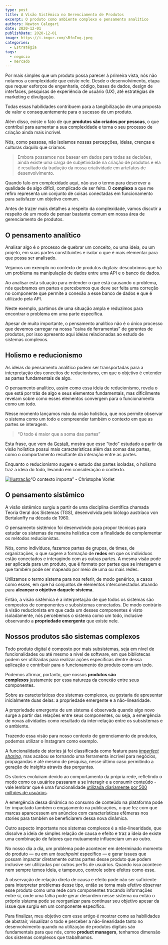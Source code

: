 ```yaml
---
type: post
title: A Visão Sistêmica no Gerenciamento de Produtos
excerpt: O produto como ambiente complexo e pensamento analítico
authors: Newton Calegari
date: 2020-12-01
publishDate: 2020-12-01
image: https://i.imgur.com/sBfoIoq.jpeg
categories:
  - Estratégia
tags:
  - negócio
  - mercado
---
```


Por mais simples que um produto possa parecer à primeira vista, nós não notamos a complexidade que existe nele. Desde o desenvolvimento, etapa que requer esforços de engenharia, código, bases de dados, design de interfaces, pesquisas de experiência de usuário (UX), até estratégias de marketing e divulgação.

Todas essas habilidades contribuem para a tangibilização de uma proposta de valor e consequentemente para o sucesso de um produto.

Além disso, existe o fato de que **produtos são criados por pessoas**, o que contribui para aumentar a sua complexidade e torna o seu processo de criação ainda mais incrível.

Nós, como pessoas, não isolamos nossas percepções, ideias, crenças e culturas daquilo que criamos.

> Embora possamos nos basear em dados para todas as decisões, ainda existe uma carga de subjetividade na criação de produtos e ela é resultado da tradução da nossa criatividade em artefatos de desenvolvimento.

Quando falo em complexidade aqui, não uso o termo para descrever a qualidade de algo difícil, complicado de ser feito. O **complexo** a que me refiro representa um conjunto de coisas conectadas em funcionamento para satisfazer um objetivo comum.

Antes de trazer mais detalhes a respeito da complexidade, vamos discutir a respeito de um modo de pensar bastante comum em nossa área de gerenciamento de produtos.

## O pensamento analítico

Analisar algo é o processo de quebrar um conceito, ou uma ideia, ou um projeto, em suas partes constituintes e isolar o que é mais elementar para que possa ser analisado.

Vejamos um exemplo no contexto de produtos digitais: descobrimos que há um problema na manipulação de dados entre uma API e o banco de dados.

Ao analisar esta situação para entender o que está causando o problema, nós quebramos em partes e percebemos que deve ser feita uma correção no componente que permite a conexão a esse banco de dados e que é utilizado pela API.

Neste exemplo, partimos de uma situação ampla e reduzimos para encontrar o problema em uma parte específica.

Apesar de muito importante, o pensamento analítico não é o único processo que devemos carregar na nossa “caixa de ferramentas” de gerentes de produtos, por isso apresento aqui ideias relacionadas ao estudo de sistemas complexos.

## Holismo e reducionismo

As ideias do pensamento analítico podem ser transportadas para a interpretação dos conceitos de reducionismo, em que o objetivo é entender as partes fundamentais de algo.

O pensamento analítico, assim como essa ideia de reducionismo, revela o que está por trás de algo e seus elementos fundamentais, mas dificilmente revelam sobre como esses elementos convergem para o funcionamento como um todo.

Nesse momento lançamos mão da visão holística, que nos permite observar o sistema como um todo e compreender também o contexto em que as partes se interagem.

> “O todo é maior que a soma das partes”

Esta frase, que vem da [Gestalt](https://pt.wikipedia.org/wiki/Gestalt), mostra que esse “todo” estudado a partir da visão holística possui mais características além das somas das partes, como o comportamento resultante da interação entre as partes.

Enquanto o reducionismo sugere o estudo das partes isoladas, o holismo traz a ideia do todo, levando em consideração o contexto.

[![Ilustração ](https://newtoncalegari.com.br/static/1296be616eeb00769cba3f04cb43e0c1/6a068/context-matters--christophe-vorlet.jpg)](https://newtoncalegari.com.br/static/1296be616eeb00769cba3f04cb43e0c1/d5412/context-matters--christophe-vorlet.jpg)“O contexto importa” - Christophe Vorlet

## O pensamento sistêmico

A visão sistêmico surgiu a partir de uma disciplina científica chamada Teoria Geral dos Sistemas (TGS), desenvolvida pelo biólogo austríaco von Bertalanffy na década de 1960.

O pensamento sistêmico foi desenvolvido para propor técnicas para estudar os sistemas de maneira holística com a finalidade de complementar os métodos reducionistas.

Nós, como indivíduos, fazemos partes de grupos, de times, de organizações, o que sugere a formação de **redes** em que os indivíduos estão conectados e interagindo com as outras partes. A mesma visão pode ser aplicada para um produto, que é formato por partes que se interagem e que também pode ser mapeado por meio de uma ou mais redes.

Utilizamos o termo sistema para nos referir, de modo genérico, a casos como esses, em que há conjuntos de elementos interconectados atuando para **alcançar o objetivo daquele sistema**.

Então, a visão sistêmica é a interpretação de que todos os sistemas são compostos de componentes e subsistemas conectados. De modo contrário à visão reducionista em que cada um desses componentes é visto isoladamente, nós percebemos o sistema como um todo, inclusive observando a **propriedade emergente** que existe nele.

## Nossos produtos são sistemas complexos

Todo produto digital é composto por mais subsistemas, seja em nível de funcionalidades ou até mesmo a nível de software, em que bibliotecas podem ser utilizadas para realizar ações específicas dentre dessa aplicação e contribuir para o funcionamento do produto como um todo.

Podemos afirmar, portanto, que nossos **produtos são complexos** justamente por essa natureza da conexão entre seus componentes.

Sobre as características dos sistemas complexos, eu gostaria de apresentar inicialmente duas delas: a propriedade emergente e a não-linearidade.

A propriedade emergente de um sistema é observada quando algo novo surge a partir das relações entre seus componentes, ou seja, a emergência de novas atividades como resultado da inter-relação entre os subsistemas e o ambiente.

Trazendo essa visão para nosso contexto de gerenciamento de produtos, podemos utilizar o Instagram como exemplo.

A funcionalidade de stories já foi classificada como feature para *[imperfect sharing](https://techcrunch.com/2016/08/02/instagram-stories/)*, mas acabou se tornando uma ferramenta incrível para negócios, propagandas e até mesmo de pesquisa, nesse último caso permitindo a geração de insights através das perguntas.

Os stories evoluíram devido ao comportamento da própria rede, refletindo o modo como os usuários passaram a se interagir e a consumir conteúdo - vale lembrar que é uma funcionalidade [utilizada diariamente por 500 milhões de usuários](https://techcrunch.com/2019/01/30/instagram-stories-500-million/).

A emergência dessa dinâmica no consumo de conteúdo na plataforma pode ter impactado também o engajamento na publicações, o que fez com que marcas aparecessem em anúncios com características efêmeras nos stories para também se beneficiarem dessa nova dinâmica.

Outro aspecto importante nos sistemas complexos é a não-linearidade, que dissolve a ideia de simples relação de causa e efeito e traz a ideia de existe uma combinação de fatores que mutuamente influenciam um ao outro.

No nosso dia a dia, um problema pode acontecer em determinado momento do produto — ou em um *touchpoint* específico — e gerar issues que possam impactar diretamente outras partes desse produto que podem inclusive ser utilizadas por outros perfis de usuários. Quando isso acontece nem sempre temos ideia, e tampouco, controle sobre efeitos como esse.

A observação de relação direta de causa e efeito pode não ser suficiente para interpretar problemas desse tipo, então se torna mais efetivo observar esse produto como uma rede com componentes trocando informações entre si, onde uma falha pode gerar desordem nesse sistema ou então o próprio sistema pode se reorganizar para continuar seu objetivo apesar da issue que surgiu em um componente específico.

Para finalizar, meu objetivo com esse artigo é mostrar como as habilidades de abstrair, visualizar o todo e perceber a não-linearidade tanto no desenvolvimento quando na utilização de produtos digitais são fundamentais para que nós, como **product managers**, tenhamos dimensão dos sistemas complexos que trabalhamos.